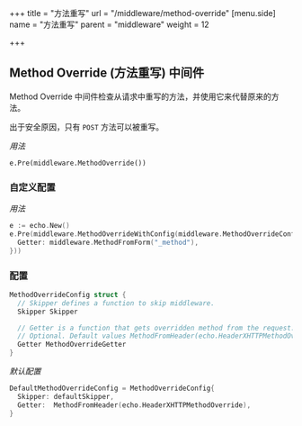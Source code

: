 +++
title = "方法重写"
url = "/middleware/method-override"
[menu.side]
  name = "方法重写"
  parent = "middleware"
  weight = 12

+++

## Method Override (方法重写) 中间件

Method Override 中间件检查从请求中重写的方法，并使用它来代替原来的方法。

出于安全原因，只有 `POST` 方法可以被重写。

*用法*

`e.Pre(middleware.MethodOverride())`

### 自定义配置

*用法*

```go
e := echo.New()
e.Pre(middleware.MethodOverrideWithConfig(middleware.MethodOverrideConfig{
  Getter: middleware.MethodFromForm("_method"),
}))
```

### 配置

```go
MethodOverrideConfig struct {
  // Skipper defines a function to skip middleware.
  Skipper Skipper

  // Getter is a function that gets overridden method from the request.
  // Optional. Default values MethodFromHeader(echo.HeaderXHTTPMethodOverride).
  Getter MethodOverrideGetter
}
```

*默认配置*

```go
DefaultMethodOverrideConfig = MethodOverrideConfig{
  Skipper: defaultSkipper,
  Getter:  MethodFromHeader(echo.HeaderXHTTPMethodOverride),
}
```

